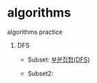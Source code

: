 # algorithms
algorithms practice



1. DFS
   * Subset: <a href="https://github.com/daldalhada/algorithms/blob/main/DFS/Subsets/main.cpp">부분집합(DFS)</a>

   * Subset2: 